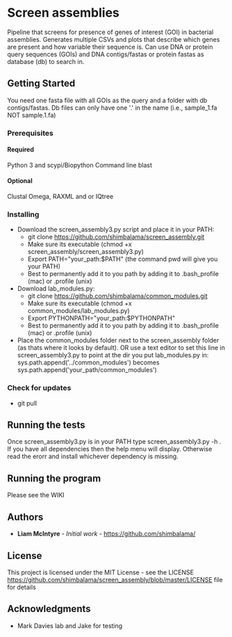 # Screen assemblies

Pipeline that screens for presence of genes of interest (GOI) in bacterial assemblies. Generates multiple CSVs and plots that describe which genes are present and how variable their sequence is. Can use DNA or protein query sequences (GOIs) and DNA contigs/fastas or protein fastas as database (db) to search in. 

## Getting Started

You need one fasta file with all GOIs as the query and a folder with db contigs/fastas. Db files can only have one '.' in the name (i.e., sample_1.fa NOT sample.1.fa) 

### Prerequisites

#### Required

Python 3 and scypi/Biopython
Command line blast

#### Optional

Clustal Omega,
RAXML and or IQtree

### Installing

* Download the screen_assembly3.py script and place it in your PATH: 
  * git clone https://github.com/shimbalama/screen_assembly.git
  * Make sure its executable (chmod +x screen_assembly/screen_assembly3.py)
  * Export PATH="your_path:$PATH" (the command pwd will give you your PATH)
  * Best to permanently add it to you path by adding it to .bash_profile (mac) or .profile (unix)
* Download lab_modules.py:
  * git clone https://github.com/shimbalama/common_modules.git
  * Make sure its executable (chmod +x common_modules/lab_modules.py)
  * Export PYTHONPATH="your_path:$PYTHONPATH"
  * Best to permanently add it to you path by adding it to .bash_profile (mac) or .profile (unix)
* Place the common_modules folder next to the screen_assembly folder (as thats where it looks by default). OR use a text editor to set this line in screen_assembly3.py to point at the dir you put lab_modules.py in:  sys.path.append('../common_modules') becomes sys.path.append('your_path/common_modules')

### Check for updates

* git pull

## Running the tests

Once screen_assembly3.py is in your PATH type screen_assembly3.py -h . If you have all dependencies then the help menu will display. Otherwise read the erorr and install whichever dependency is missing.

## Running the program

Please see the WIKI

## Authors

* **Liam McIntyre** - *Initial work* - https://github.com/shimbalama/

## License

This project is licensed under the MIT License - see the LICENSE https://github.com/shimbalama/screen_assembly/blob/master/LICENSE file for details

## Acknowledgments

* Mark Davies lab and Jake for testing

